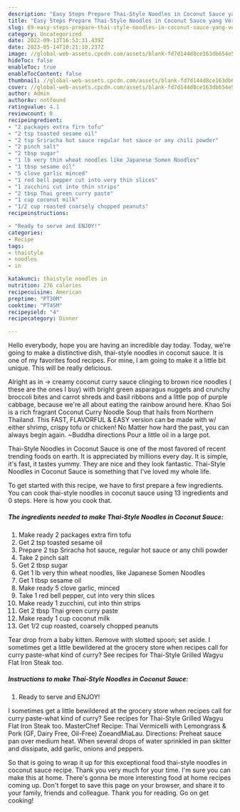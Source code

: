```yaml
---
description: "Easy Steps Prepare Thai-Style Noodles in Coconut Sauce yang Very Delicious"
title: "Easy Steps Prepare Thai-Style Noodles in Coconut Sauce yang Very Delicious"
slug: 69-easy-steps-prepare-thai-style-noodles-in-coconut-sauce-yang-very-delicious
category: Uncategorized
date: 2022-09-13T16:53:31.439Z
date: 2023-05-14T10:21:10.237Z
image: //global-web-assets.cpcdn.com/assets/blank-fd7d144d8ce163db654e5a02c40b08a2775adb7897d16e4062681dc7e1b2800f.png
hideToc: false
enableToc: true
enableTocContent: false
thumbnail: //global-web-assets.cpcdn.com/assets/blank-fd7d144d8ce163db654e5a02c40b08a2775adb7897d16e4062681dc7e1b2800f.png
cover: //global-web-assets.cpcdn.com/assets/blank-fd7d144d8ce163db654e5a02c40b08a2775adb7897d16e4062681dc7e1b2800f.png
author: Admin
authorAv: notfound
ratingvalue: 4.1
reviewcount: 8
recipeingredient:
- "2 packages extra firn tofu"
- "2 tsp toasted sesame oil"
- "2 tsp Sriracha hot sauce regular hot sauce or any chili powder"
- "2 pinch salt"
- "2 tbsp sugar"
- "1 lb very thin wheat noodles like Japanese Somen Noodles"
- "1 tbsp sesame oil"
- "5 clove garlic minced"
- "1 red bell pepper cut into very thin slices"
- "1 zucchini cut into thin strips"
- "2 tbsp Thai green curry paste"
- "1 cup coconut milk"
- "1/2 cup roasted coarsely chopped peanuts"
recipeinstructions:

- "Ready to serve and ENJOY!"
categories:
- Recipe
tags:
- thaistyle
- noodles
- in

katakunci: thaistyle noodles in 
nutrition: 276 calories
recipecuisine: American
preptime: "PT30M"
cooktime: "PT45M"
recipeyield: "4"
recipecategory: Dinner

---
```



Hello everybody, hope you are having an incredible day today. Today, we're going to make a distinctive dish, thai-style noodles in coconut sauce. It is one of my favorites food recipes. For mine, I am going to make it a little bit unique. This will be really delicious.

Alright as in -&gt; creamy coconut curry sauce clinging to brown rice noodles ( these are the ones I buy) with bright green asparagus nuggets and crunchy broccoli bites and carrot shreds and basil ribbons and a little pop of purple cabbage, because we&#39;re all about eating the rainbow around here. Khao Soi is a rich fragrant Coconut Curry Noodle Soup that hails from Northern Thailand. This FAST, FLAVORFUL &amp; EASY version can be made with w/ either shrimp, crispy tofu or chicken! No Matter how hard the past, you can always begin again. ~Buddha directions Pour a little oil in a large pot.

Thai-Style Noodles in Coconut Sauce is one of the most favored of recent trending foods on earth. It is appreciated by millions every day. It is simple, it's fast, it tastes yummy. They are nice and they look fantastic. Thai-Style Noodles in Coconut Sauce is something that I've loved my whole life.


To get started with this recipe, we have to first prepare a few ingredients. You can cook thai-style noodles in coconut sauce using 13 ingredients and 0 steps. Here is how you cook that.

<!--inarticleads1-->

##### The ingredients needed to make Thai-Style Noodles in Coconut Sauce:

1. Make ready 2 packages extra firn tofu
1. Get 2 tsp toasted sesame oil
1. Prepare 2 tsp Sriracha hot sauce, regular hot sauce or any chili powder
1. Take 2 pinch salt
1. Get 2 tbsp sugar
1. Get 1 lb very thin wheat noodles, like Japanese Somen Noodles
1. Get 1 tbsp sesame oil
1. Make ready 5 clove garlic, minced
1. Take 1 red bell pepper, cut into very thin slices
1. Make ready 1 zucchini, cut into thin strips
1. Get 2 tbsp Thai green curry paste
1. Make ready 1 cup coconut milk
1. Get 1/2 cup roasted, coarsely chopped peanuts


Tear drop from a baby kitten. Remove with slotted spoon; set aside. I sometimes get a little bewildered at the grocery store when recipes call for curry paste-what kind of curry? See recipes for Thai-Style Grilled Wagyu Flat Iron Steak too. 

<!--inarticleads2-->

##### Instructions to make Thai-Style Noodles in Coconut Sauce:


1. Ready to serve and ENJOY!

I sometimes get a little bewildered at the grocery store when recipes call for curry paste-what kind of curry? See recipes for Thai-Style Grilled Wagyu Flat Iron Steak too. MasterChef Recipe: Thai Vermicelli with Lemongrass &amp; Pork (GF, Dairy Free, Oil-Free) ZoeandMiaLau. Directions: Preheat sauce pan over medium heat. When several drops of water sprinkled in pan skitter and dissipate, add garlic, onions and peppers. 

So that is going to wrap it up for this exceptional food thai-style noodles in coconut sauce recipe. Thank you very much for your time. I'm sure you can make this at home. There's gonna be more interesting food at home recipes coming up. Don't forget to save this page on your browser, and share it to your family, friends and colleague. Thank you for reading. Go on get cooking!
